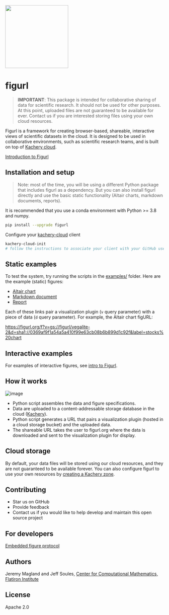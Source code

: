 <img src="./figurl.png" width="200px" />

# figurl

> **IMPORTANT**: This package is intended for collaborative sharing of data for scientific research. It should not be used for other purposes. At this point, uploaded files are not guaranteed to be available for ever. Contact us if you are interested storing files using your own cloud resources.

Figurl is a framework for creating browser-based, shareable, interactive views of scientific datasets in the cloud. It is designed to be used in collaborative environments, such as scientific research teams, and is built on top of [Kachery cloud](https://github.com/flatironinstitute/kachery-cloud).

[Introduction to Figurl](./doc/intro.md)

## Installation and setup

> Note: most of the time, you will be using a different Python package that includes figurl as a dependency. But you can also install figurl directly and use the basic static functionality (Altair charts, markdown documents, reports).

It is recommended that you use a conda environment with Python >= 3.8 and numpy.

```bash
pip install --upgrade figurl
```

Configure your [kachery-cloud](https://github.com/flatironinstitute/kachery-cloud) client

```bash
kachery-cloud-init
# follow the instructions to associate your client with your GitHub user name on kachery-cloud
```

## Static examples

To test the system, try running the scripts in the [examples/](./examples/) folder. Here are the example (static) figures:

* [Altair chart](https://figurl.org/f?v=gs://figurl/vegalite-2&d=sha1://0369af9f1a54a5a410f99e63cb08b6b899d1c92f&label=stocks%20chart)
* [Markdown document](https://figurl.org/f?v=gs://figurl/markdown-1&d=sha1://9fe1d643f883e1676f70082b679c8a825b879041&label=Example%20markdown)
* [Report](https://figurl.org/f?v=gs://figurl/figurl-report&d=sha1://e0f267258f432adcb89c5379c4136c3f00fbce78&label=Example%20report)

Each of these links pair a visualization plugin (`v` query parameter) with a piece of data (`d` query parameter). For example, the Altair chart figURL:

https://figurl.org/f?v=gs://figurl/vegalite-2&d=sha1://0369af9f1a54a5a410f99e63cb08b6b899d1c92f&label=stocks%20chart

## Interactive examples

For examples of interactive figures, see [intro to Figurl](./doc/intro.md).

## How it works

![image](https://user-images.githubusercontent.com/3679296/201342587-b1af33bd-ac2b-4f9f-9cfa-3a0c0ce6d23b.png)

* Python script assembles the data and figure specifications.
* Data are uploaded to a content-addressable storage database in the cloud ([Kachery](https://github.com/flatironinstitute/kachery-cloud)).
* Python script generates a URL that pairs a visualization plugin (hosted in a cloud storage bucket) and the uploaded data.
* The shareable URL takes the user to figurl.org where the data is downloaded and sent to the visualization plugin for display.

## Cloud storage

By default, your data files will be stored using our cloud resources, and they are not guaranteed to be available forever. You can also configure figurl to use your own resources by [creating a Kachery zone](https://github.com/flatironinstitute/kachery-cloud/blob/main/doc/create_kachery_zone.md).

## Contributing

* Star us on GitHub
* Provide feedback
* Contact us if you would like to help develop and maintain this open source project

## For developers

[Embedded figure protocol](./doc/embedded_figure_protocol.md)

## Authors

Jeremy Magland and Jeff Soules, [Center for Computational Mathematics, Flatiron Institute](https://www.simonsfoundation.org/flatiron/center-for-computational-mathematics)

## License

Apache 2.0